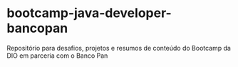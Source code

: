 # bootcamp-java-developer-bancopan
Repositório para desafios, projetos e resumos de conteúdo do Bootcamp da DIO em parceria com o Banco Pan
